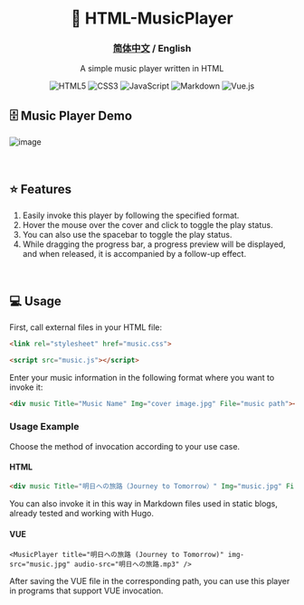 <div align="center">

# 🎵 HTML-MusicPlayer 
###  <a href="https://github.com/AHCorn/HTML-MusicPlayer">简体中文</a> / English  

A simple music player written in HTML

![HTML5](https://img.shields.io/badge/html5-%23E34F26.svg?style=for-the-badge&logo=html5&logoColor=white) ![CSS3](https://img.shields.io/badge/css3-%231572B6.svg?style=for-the-badge&logo=css3&logoColor=white) ![JavaScript](https://img.shields.io/badge/javascript-%23323330.svg?style=for-the-badge&logo=javascript&logoColor=%23F7DF1E) ![Markdown](https://img.shields.io/badge/markdown-%23000000.svg?style=for-the-badge&logo=markdown&logoColor=white) ![Vue.js](https://img.shields.io/badge/vue.js-%2335495e.svg?style=for-the-badge&logo=vuedotjs&logoColor=%234FC08D)

</div>

## 🗄 Music Player Demo

![image](https://github.com/AHCorn/HTML-MusicPlayer/assets/42889600/c4201d5b-53fb-4215-8b85-f9ebc98deada)

<br>

## ⭐ Features
1. Easily invoke this player by following the specified format.
2. Hover the mouse over the cover and click to toggle the play status.
3. You can also use the spacebar to toggle the play status.
4. While dragging the progress bar, a progress preview will be displayed, and when released, it is accompanied by a follow-up effect.
<br>

## 💻 Usage
First, call external files in your HTML file:
```html
<link rel="stylesheet" href="music.css">
```

```html
<script src="music.js"></script>
```

Enter your music information in the following format where you want to invoke it:

```html
<div music Title="Music Name" Img="cover image.jpg" File="music path"></div>
```

### Usage Example
Choose the method of invocation according to your use case.
#### HTML
```html
<div music Title="明日への旅路（Journey to Tomorrow）" Img="music.jpg" File="明日への旅路.mp3"></div>
```
You can also invoke it in this way in Markdown files used in static blogs, already tested and working with Hugo.
#### VUE
```vue
<MusicPlayer title="明日への旅路 (Journey to Tomorrow)" img-src="music.jpg" audio-src="明日への旅路.mp3" />
```
After saving the VUE file in the corresponding path, you can use this player in programs that support VUE invocation.


